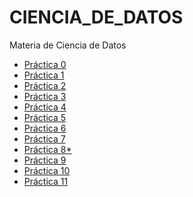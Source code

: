 # CIENCIA_DE_DATOS
Materia de Ciencia de Datos

* [Práctica 0](https://nbviewer.jupyter.org/github/SamatarouKami/CIENCIA_DE_DATOS/blob/master/P0.ipynb)
* [Práctica 1](https://nbviewer.jupyter.org/github/SamatarouKami/CIENCIA_DE_DATOS/blob/master/P1.ipynb)
* [Práctica 2](https://nbviewer.jupyter.org/github/SamatarouKami/CIENCIA_DE_DATOS/blob/master/P2.ipynb)
* [Práctica 3](https://nbviewer.jupyter.org/github/SamatarouKami/CIENCIA_DE_DATOS/blob/master/P3.ipynb)
* [Práctica 4]()
* [Práctica 5](https://nbviewer.jupyter.org/github/SamatarouKami/CIENCIA_DE_DATOS/blob/master/P5.ipynb)
* [Práctica 6](https://nbviewer.jupyter.org/github/SamatarouKami/CIENCIA_DE_DATOS/blob/master/P6.ipynb)
* [Práctica 7](https://nbviewer.jupyter.org/github/SamatarouKami/CIENCIA_DE_DATOS/blob/master/P7.ipynb)
* [Práctica 8*](https://nbviewer.jupyter.org/github/SamatarouKami/CIENCIA_DE_DATOS/blob/master/P8.ipynb)
* [Práctica 9](https://nbviewer.jupyter.org/github/SamatarouKami/CIENCIA_DE_DATOS/blob/master/P9.ipynb)
* [Práctica 10](https://nbviewer.jupyter.org/github/SamatarouKami/CIENCIA_DE_DATOS/blob/master/P10.ipynb)
* [Práctica 11](https://nbviewer.jupyter.org/github/SamatarouKami/CIENCIA_DE_DATOS/blob/master/P11.ipynb)
